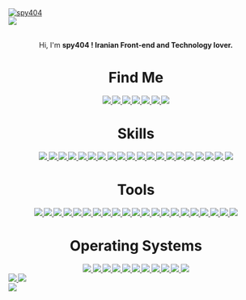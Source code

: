 <a href="https://github.com/spy404" target="_blank" align="center">
  <img src="https://s2.uupload.ir/files/github-header-image_zm3n.jpg" border="0" alt="spy404" />
</a>
<center></center><a href="https://visitorbadge.io/status?path=spy404"><img src="https://api.visitorbadge.io/api/visitors?path=spy404&label=Visitors&countColor=%23263759&style=flat-square&labelStyle=upper" /></a></center>
<br />
<br />
<p align="center"> Hi, I'm <b> spy404 <b>! Iranian <b> Front-end </b> and <b> Technology </b> lover. </p>
<div align="center">
  <h1> Find Me </h1>
  <a href="https://codepen.io/spy404/">
    <img src="https://img.shields.io/badge/Codepen-000000?style=for-the-badge&logo=codepen&logoColor=white" />
  </a>
  <a href="https://dev.to/spy404/">
    <img src="https://img.shields.io/badge/dev.to-0A0A0A?style=for-the-badge&logo=dev.to&logoColor=white" />
  </a>
  <a href="https://medium.com/@spy404/">
    <img src="https://img.shields.io/badge/Medium-12100E?style=for-the-badge&logo=medium&logoColor=white" />
  </a>
  <a href="https://www.reddit.com/user/spy404_ir/">
    <img src="https://img.shields.io/badge/Reddit-%23FF4500.svg?style=for-the-badge&logo=Reddit&logoColor=white" />
  </a>
  <a href="https://discord.gg/yU48UpWfar">
    <img src="https://img.shields.io/badge/Discord-%235865F2.svg?style=for-the-badge&logo=discord&logoColor=white" />
  </a>
  <a href="mailto: spy404.work@gmail.com">  
    <img src="https://img.shields.io/badge/Gmail-D14836?style=for-the-badge&logo=gmail&logoColor=white" />
  </a>
  <a href="https://t.me/the_spy404">
    <img src="https://img.shields.io/badge/Telegram-2CA5E0?style=for-the-badge&logo=telegram&logoColor=white" />
  </a>
  <h1> Skills </h1>
  <a href="https://www.mongodb.com/">
    <img src="https://img.shields.io/badge/MongoDB-%234ea94b.svg?style=for-the-badge&logo=mongodb&logoColor=white" />
  </a>
  <a href="https://www.sqlite.org/index.html">
    <img src="https://img.shields.io/badge/sqlite-%2307405e.svg?style=for-the-badge&logo=sqlite&logoColor=white" />
  </a>
  <a href="https://helpx.adobe.com/support/xd.html">
    <img src="https://img.shields.io/badge/Adobe%20XD-470137?style=for-the-badge&logo=Adobe%20XD&logoColor=#FF61F6" />
  </a>
  <a href="https://canva.com/">
    <img src="https://img.shields.io/badge/Canva-%2300C4CC.svg?style=for-the-badge&logo=Canva&logoColor=white" />
  </a>
  <a href="https://www.figma.com/">
    <img src="https://img.shields.io/badge/figma-%23F24E1E.svg?style=for-the-badge&logo=figma&logoColor=white" />
  </a>
  <a href="https://getbootstrap.com/">
    <img src="https://img.shields.io/badge/bootstrap-%23563D7C.svg?style=for-the-badge&logo=bootstrap&logoColor=white" />
  </a>
  <a href="https://flask.palletsprojects.com/">
    <img src="https://img.shields.io/badge/flask-%23000.svg?style=for-the-badge&logo=flask&logoColor=white" />
  </a>
  <a href="https://jquery.com/">
    <img src="https://img.shields.io/badge/jquery-%230769AD.svg?style=for-the-badge&logo=jquery&logoColor=white" />
  </a>
  <a href="https://vuejs.org/">
    <img src="https://img.shields.io/badge/vuejs-%2335495e.svg?style=for-the-badge&logo=vuedotjs&logoColor=%234FC08D" />
  </a>
  <a href="https://windicss.org/">
    <img src="https://img.shields.io/badge/windicss-48B0F1.svg?style=for-the-badge&logo=windi-css&logoColor=white" />
  </a>
  <a href="https://developer.mozilla.org/en-US/docs/Web/CSS/">
    <img src="https://img.shields.io/badge/css3-%231572B6.svg?style=for-the-badge&logo=css3&logoColor=white" />
  </a>
  <a href="https://developer.mozilla.org/en-US/docs/Web/HTML/">
    <img src="https://img.shields.io/badge/html5-%23E34F26.svg?style=for-the-badge&logo=html5&logoColor=white" />
  </a>
  <a href="https://developer.mozilla.org/en-US/docs/Web/JavaScript/">
    <img src="https://img.shields.io/badge/javascript-%23323330.svg?style=for-the-badge&logo=javascript&logoColor=%23F7DF1E" />
  </a>
  <a href="https://www.php.net/">
    <img src="https://img.shields.io/badge/php-%23777BB4.svg?style=for-the-badge&logo=php&logoColor=white" />
  </a>
  <a href="https://learn.microsoft.com/en-us/powershell/">
    <img src="https://img.shields.io/badge/PowerShell-%235391FE.svg?style=for-the-badge&logo=powershell&logoColor=white" />
  </a>
  <a href="https://www.python.org/">
    <img src="https://img.shields.io/badge/python-3670A0?style=for-the-badge&logo=python&logoColor=ffdd54" />
  </a>
  <a href="https://www.ruby-lang.org/en/">
    <img src="https://img.shields.io/badge/ruby-%23CC342D.svg?style=for-the-badge&logo=ruby&logoColor=white" />
  </a>
  <a href="https://www.shellscript.sh/">
    <img src="https://img.shields.io/badge/shell_script-%23121011.svg?style=for-the-badge&logo=gnu-bash&logoColor=white" />
  </a>
  <a href="https://www.typescriptlang.org/">
    <img src="https://img.shields.io/badge/typescript-%23007ACC.svg?style=for-the-badge&logo=typescript&logoColor=white" />
  </a>
  <a href="https://en.wikipedia.org/wiki/Markdown/">
    <img src="https://img.shields.io/badge/markdown-%23000000.svg?style=for-the-badge&logo=markdown&logoColor=white" />
  </a>
  <h1> Tools </h1>
  <a href="https://brave.com/">
    <img src="https://img.shields.io/badge/Brave-FB542B?style=for-the-badge&logo=Brave&logoColor=white" />
  </a>
  <a href="https://www.mozilla.org/en-US/firefox/new/">
    <img src="https://img.shields.io/badge/Firefox-FF7139?style=for-the-badge&logo=Firefox-Browser&logoColor=white" />
  </a>
  <a href="https://torproject.org/">
    <img src="https://img.shields.io/badge/Tor-7D4698?style=for-the-badge&logo=Tor-Browser&logoColor=white" />
  </a>
  <a href="https://www.dropbox.com/">
    <img src="https://img.shields.io/badge/Dropbox-%233B4D98.svg?style=for-the-badge&logo=Dropbox&logoColor=white" />
  </a>
  <a href="https://www.anaconda.com/">
    <img src="https://img.shields.io/badge/Anaconda-%2344A833.svg?style=for-the-badge&logo=anaconda&logoColor=white" />
  </a>
  <a href="https://www.npmjs.com/">
    <img src="https://img.shields.io/badge/NPM-%23CB3837.svg?style=for-the-badge&logo=npm&logoColor=white" />
  </a>
  <a href="https://glitch.com/">
    <img src="https://img.shields.io/badge/glitch-%233333FF.svg?style=for-the-badge&logo=glitch&logoColor=white" />
  </a>
  <a href="https://www.heroku.com/">
    <img src="https://img.shields.io/badge/heroku-%23430098.svg?style=for-the-badge&logo=heroku&logoColor=white" />
  </a>
  <a href="https://github.com/atom/atom/">
    <img src="https://img.shields.io/badge/Atom-%2366595C.svg?style=for-the-badge&logo=atom&logoColor=white" />
  </a>
  <a href="https://jupyter.org/">
    <img src="https://img.shields.io/badge/jupyter-%23FA0F00.svg?style=for-the-badge&logo=jupyter&logoColor=white" />
  </a>
  <a href="https://www.jetbrains.com/phpstorm/">
    <img src="https://img.shields.io/badge/phpstorm-143?style=for-the-badge&logo=phpstorm&logoColor=black&color=black&labelColor=darkorchid" />
  </a>
  <a href="https://www.jetbrains.com/pycharm/">
    <img src="https://img.shields.io/badge/pycharm-143?style=for-the-badge&logo=pycharm&logoColor=black&color=black&labelColor=green" />
  </a>
  <a href="https://replit.com/">
    <img src="https://img.shields.io/badge/Replit-DD1200?style=for-the-badge&logo=Replit&logoColor=white" />
  </a>
  <a href="https://www.jetbrains.com/rider/">
    <img src="https://img.shields.io/badge/Rider-000000.svg?style=for-the-badge&logo=Rider&logoColor=white&color=black&labelColor=crimson" />
  </a>
  <a href="https://www.sublimetext.com/">
    <img src="https://img.shields.io/badge/sublime_text-%23575757.svg?style=for-the-badge&logo=sublime-text&logoColor=important" />
  </a>
  <a href="https://code.visualstudio.com/">
    <img src="https://img.shields.io/badge/Visual%20Studio%20Code-0078d7.svg?style=for-the-badge&logo=visual-studio-code&logoColor=white" />
  </a>
  <a href="https://www.jetbrains.com/webstorm/">
    <img src="https://img.shields.io/badge/webstorm-143?style=for-the-badge&logo=webstorm&logoColor=white&color=black" />
  </a>
  <a href="https://www.libreoffice.org/">
    <img src="https://img.shields.io/badge/LibreOffice-%2318A303?style=for-the-badge&logo=LibreOffice&logoColor=white" />
  </a>
  <a href="https://duckduckgo.com/">
    <img src="https://img.shields.io/badge/DuckDuckGo-DE5833?style=for-the-badge&logo=DuckDuckGo&logoColor=white" />
  </a>
  <a href="https://github.com/">
    <img src="https://img.shields.io/badge/github-%23121011.svg?style=for-the-badge&logo=github&logoColor=white" />
  </a>
  <a href="https://git-scm.com/">
    <img src="https://img.shields.io/badge/git-%23F05033.svg?style=for-the-badge&logo=git&logoColor=white" />
  </a>
  <h1>
    Operating Systems
  </h1>
  <a href="https://archlinux.org/">
    <img src="https://img.shields.io/badge/Arch%20Linux-1793D1?logo=arch-linux&logoColor=fff&style=for-the-badge" />
  </a>
  <a href="https://www.debian.org/">
    <img src="https://img.shields.io/badge/Debian-D70A53?style=for-the-badge&logo=debian&logoColor=white" />
  </a>
  <a href="https://www.deepin.org/index/en/">
    <img src="https://img.shields.io/badge/Deepin-007CFF?style=for-the-badge&logo=deepin&logoColor=white" />
  </a>
  <a href="https://getfedora.org/">
    <img src="https://img.shields.io/badge/Fedora-294172?style=for-the-badge&logo=fedora&logoColor=white" />
  </a>
  <a href="https://www.kali.org/">
    <img src="https://img.shields.io/badge/Kali-268BEE?style=for-the-badge&logo=kalilinux&logoColor=white" />
  </a>
  <a href="https://linuxmint.com/">
    <img src="https://img.shields.io/badge/Linux%20Mint-87CF3E?style=for-the-badge&logo=Linux%20Mint&logoColor=white" />
  </a>
  <a href="https://manjaro.org/">
    <img src="https://img.shields.io/badge/Manjaro-35BF5C?style=for-the-badge&logo=Manjaro&logoColor=white" />
  </a>
  <a href="https://pop.system76.com/">
    <img src="https://img.shields.io/badge/Pop!_OS-48B9C7?style=for-the-badge&logo=Pop!_OS&logoColor=white" />
  </a>
  <a href="https://getsol.us/">
    <img src="https://img.shields.io/badge/Solus-%23f2f2f2.svg?style=for-the-badge&logo=solus&logoColor=5294E2" />
  </a>
  <a href="https://ubuntu.com/">
    <img src="https://img.shields.io/badge/Ubuntu-E95420?style=for-the-badge&logo=ubuntu&logoColor=white" />
  </a>
  <a href="https://www.microsoft.com/software-download/windows11">
    <img src="https://img.shields.io/badge/Windows%2011-%230079d5.svg?style=for-the-badge&logo=Windows%2011&logoColor=white" />
  </a>
</div>
<a href="https://github.com/spy404/">
  <img src="https://github-readme-stats.vercel.app/api?username=spy404&show_icons=true&theme=radical" />
</a>
<a href="https://github.com/spy404/">
  <img src="https://github-readme-streak-stats.herokuapp.com/?user=spy404&theme=radical" />
</a>
<br />
<a href="https://github.com/spy404/">
  <img src="https://github-readme-stats.vercel.app/api/top-langs/?username=spy404&layout=compact&theme=radical" />
</a>
